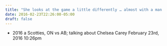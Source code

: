 ```yaml
---
title: "She looks at the game a little differently … almost with a man’s eyes"
date: 2016-02-23T22:26:00-05:00
draft: false
---
```

- 2016 a Scotties, ON vs AB; talking about Chelsea Carey February 23rd, 2016 10:26pm
